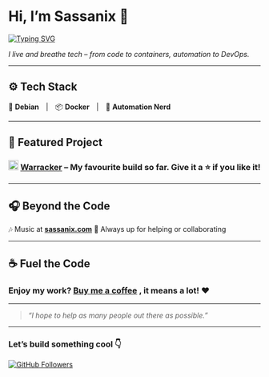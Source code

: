 # Hi, I’m Sassanix 👋

[![Typing SVG](https://readme-typing-svg.herokuapp.com?font=Fira+Code&duration=3000&pause=1000&color=F7F7F7&background=00000000&center=true&vCenter=true&width=435&lines=💻Home+Lab+Enthusiast;🛠️Tech+Tinkerer;🚀Builder+at+Heart)](https://github.com/sassanix)

 _I live and breathe tech – from code to containers, automation to DevOps._


---

## ⚙️ Tech Stack

🐧 **Debian** | 📦 **Docker** | 🤖 **Automation Nerd**

---

## 🚀 Featured Project

### <img src="https://github.com/user-attachments/assets/2132a842-4233-4d37-8fde-b2d23353ed76" width="20"/> [**Warracker**](https://github.com/sassanix/warracker) – My favourite build so far. Give it a ⭐ if you like it!

---

## 🎧 Beyond the Code

🎶 Music at [**sassanix.com**](https://sassanix.com)
🤝 Always up for helping or collaborating

---

## ☕ Fuel the Code

### Enjoy my work? [**Buy me a coffee**](https://buymeacoffee.com/sassanix) , it means a lot! ❤️

---

> *“I hope to help as many people out there as possible.”*

---

### Let’s build something cool 👇

[![GitHub Followers](https://img.shields.io/github/followers/sassanix?label=Follow\&style=social)](https://github.com/sassanix)
